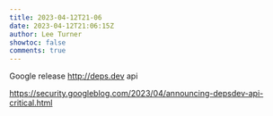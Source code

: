 ```yaml
---
title: 2023-04-12T21-06
date: 2023-04-12T21:06:15Z
author: Lee Turner
showtoc: false
comments: true
---
```


Google release http://deps.dev api 

https://security.googleblog.com/2023/04/announcing-depsdev-api-critical.html

